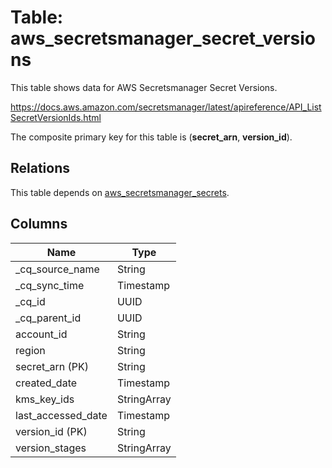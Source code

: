 # Table: aws_secretsmanager_secret_versions

This table shows data for AWS Secretsmanager Secret Versions.

https://docs.aws.amazon.com/secretsmanager/latest/apireference/API_ListSecretVersionIds.html

The composite primary key for this table is (**secret_arn**, **version_id**).

## Relations

This table depends on [aws_secretsmanager_secrets](aws_secretsmanager_secrets).

## Columns

| Name          | Type          |
| ------------- | ------------- |
|_cq_source_name|String|
|_cq_sync_time|Timestamp|
|_cq_id|UUID|
|_cq_parent_id|UUID|
|account_id|String|
|region|String|
|secret_arn (PK)|String|
|created_date|Timestamp|
|kms_key_ids|StringArray|
|last_accessed_date|Timestamp|
|version_id (PK)|String|
|version_stages|StringArray|